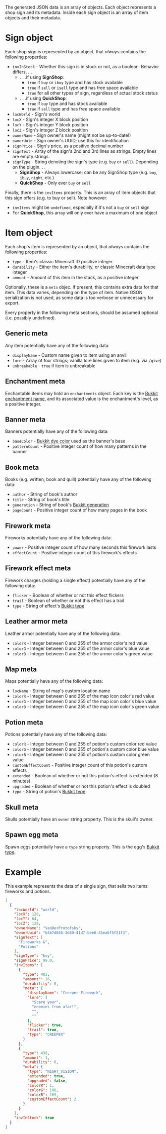 The generated JSON data is an array of objects. Each object represents a shop sign and its metadata.
Inside each sign object is an array of item objects and their metadata.

# Sign object

Each shop sign is represented by an object, that _always_ contains the following properties:

* `invInStock` - Whether this sign is in stock or not, as a boolean. Behavior differs. . .
    * . . .if using **SignShop**:
        * `true` if `buy` or `ibuy` type and has stock available
        * `true` if `sell` or `isell` type and has free space available
        * `true` for all other types of sign, regardless of actual stock status
    * . . .if using **QuickShop**:
        * `true` if `buy` type and has stock available
        * `true` if `sell` type and has free space available
* `locWorld` - Sign's world
* `locX` - Sign's integer X block position
* `locY` - Sign's integer Y block position
* `locZ` - Sign's integer Z block position
* `ownerName` - Sign owner's name (might not be up-to-date!)
* `ownerUuid` - Sign owner's UUID; use this for identification
* `signPrice` - Sign's price, as a positive decimal number
* `signText` - Array of the sign's 2nd and 3rd lines as strings. Empty lines are empty strings.
* `signType` - String denoting the sign's type (e.g. `buy` or `sell`). Depending on the plugin. . .
    * **SignShop** - Always lowercase; can be any SignShop type (e.g. `buy`, `ibuy`, `night`, etc.)
    * **QuickShop** - Only ever `buy` or `sell`

Finally, there is the `invItems` property. This is an array of item objects that this sign offers
(e.g. to buy or sell). Note however:

* `invItems` might be `undefined`, especially if it's not a `buy` or `sell` sign
* For **QuickShop**, this array will only ever have a maximum of one object

# Item object

Each shop's item is represented by an object, that _always_ contains the following properties:

* `type` - Item's classic Minecraft ID positive integer
* `durability` - Either the item's durability, or classic Minecraft data type integer
* `amount` - Amount of this item in the stack, as a positive integer

Optionally, these is a `meta` objec. If present, this contains extra data for that item. This data
varies, depending on the type of item. Native GSON serialization is not used, as some data is too
verbose or unnecessary for export.

Every property in the following meta sections, should be assumed optional (i.e. possibly undefined).

## Generic meta

Any item potentially have any of the following data:

* `displayName` - Custom name given to item using an anvil
* `lore` - Array of four strings; vanilla lore lines given to item (e.g. via `/give`)
* `unbreakable` - `true` if item is unbreakable

## Enchantment meta

Enchantable items may hold an `enchantments` object. Each key is the [Bukkit enchantment name][1],
and its associated value is the enchantment's level, as a positive integer.

## Banner meta

Banners potentially have any of the following data:

* `baseColor` - [Bukkit dye color][2] used as the banner's base
* `patternCount` - Positive integer count of how many patterns in the banner

## Book meta

Books (e.g. written, book and quill) potentially have any of the following data:

* `author` - String of book's author
* `title` - String of book's title
* `generation` - String of book's [Bukkit generation][3]
* `pageCount` - Positive integer count of how many pages in the book

## Firework meta

Fireworks potentially have any of the following data:

* `power` - Positive integer count of how many seconds this firework lasts
* `effectCount` - Positive integer count of this firework's effects

## Firework effect meta

Firework charges (holding a single effect) potentially have any of the following data:

* `flicker` - Boolean of whether or not this effect flickers
* `trail` - Boolean of whether or not this effect has a trail
* `type` - String of effect's [Bukkit type][4]

## Leather armor meta

Leather armor potentially have any of the following data:

* `colorR` - Integer between 0 and 255 of the armor color's red value
* `colorG` - Integer between 0 and 255 of the armor color's blue value
* `colorB` - Integer between 0 and 255 of the armor color's green value

## Map meta

Maps potentially have any of the following data:

* `locName` - String of map's custom location name
* `colorR` - Integer between 0 and 255 of the map icon color's red value
* `colorG` - Integer between 0 and 255 of the map icon color's blue value
* `colorB` - Integer between 0 and 255 of the map icon color's green value

## Potion meta

Potions potentially have any of the following data:

* `colorR` - Integer between 0 and 255 of potion's custom color red value
* `colorG` - Integer between 0 and 255 of potion's custom color blue value
* `colorB` - Integer between 0 and 255 of potion's custom color green value
* `customEffectCount` - Positive integer count of this potion's custom effects
* `extended` - Boolean of whether or not this potion's effect is extended (8 minutes)
* `upgraded` - Boolean of whether or not this potion's effect is doubled
* `type` - String of potion's [Bukkit type][5]

## Skull meta

Skulls potentially have an `owner` string property. This is the skull's owner.

## Spawn egg meta

Spawn eggs potentially have a `type` string property. This is the egg's [Bukkit type][6].

# Example

This example represents the data of a single sign, that sells two items: fireworks and potions.

```json
[
  {
    "locWorld": "world",
    "locX": 120,
    "locY": 64,
    "locZ": 128,
    "ownerName": "VanDerProtofsky",
    "ownerUuid": "b4b7d036-3d80-41d7-bee8-45ea6f5f21f3",
    "signText": [
      "Fireworks &",
      "Potions"
    ],
    "signType": "buy",
    "signPrice": 99.0,
    "invItems": [
      {
        "type": 402,
        "amount": 16,
        "durability": 0,
        "meta": {
          "displayName": "Creeper Firework",
          "lore": [
            "Scare your",
            "enemies from afar!",
            "",
            ""
          ],
          "flicker": true,
          "trail": true,
          "type": "CREEPER"
        }
      },
      {
        "type": 438,
        "amount": 1,
        "durability": 0,
        "meta": {
          "type": "NIGHT_VISION",
          "extended": true,
          "upgraded": false,
          "colorR": 1,
          "colorG": 106,
          "colorB": 169,
          "customEffectCount": 2
        }
      }
    ],
    "invInStock": true
  }
]
```

[1]: https://hub.spigotmc.org/javadocs/bukkit/org/bukkit/enchantments/Enchantment.html
[2]: https://hub.spigotmc.org/javadocs/bukkit/org/bukkit/DyeColor.html
[3]: https://hub.spigotmc.org/javadocs/bukkit/org/bukkit/inventory/meta/BookMeta.Generation.html
[4]: https://hub.spigotmc.org/javadocs/bukkit/org/bukkit/FireworkEffect.Type.html
[5]: https://hub.spigotmc.org/javadocs/bukkit/org/bukkit/potion/PotionType.html
[6]: https://hub.spigotmc.org/javadocs/bukkit/org/bukkit/entity/EntityType.html